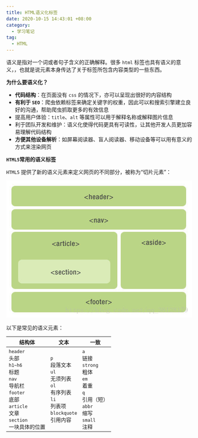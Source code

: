 ```yaml
---
title: HTML语义化标签
date: 2020-10-15 14:43:01 +08:00
category:
  - 学习笔记
tag:
  - HTML
---
```


语义是指对一个词或者句子含义的正确解释。很多 `html` 标签也具有语义的意义，，也就是说元素本身传达了关于标签所包含内容类型的一些东西。

**为什么要语义化？**

-   **代码结构**：在页面没有 `css` 的情况下，亦可以呈现出很好的内容结构
-   **有利于 `SEO`**：爬虫依赖标签来确定关键字的权重，因此可以和搜索引擎建立良好的沟通，帮助爬虫抓取更多的有效信息
-   提高用户体验：`title`、`alt` 等属性可以用于解释名称或解释图片信息
-   利于团队开发和维护：语义化使得代码更具有可读性，让其他开发人员更加容易理解代码结构
-   **方便其他设备解析**：如屏幕阅读器、盲人阅读器、移动设备等可以用有意义的方式来渲染网页

**`HTML5`常用的语义标签**

`HTML5` 提供了新的语义元素来定义网页的不同部分，被称为“切片元素”：

![image-20220627111109182](./img/image-20220627111109182.png)

以下是常见的语义元素：

| 结构体                                                       | 文本                                                         | 一致                                                         |
| ------------------------------------------------------------ | ------------------------------------------------------------ | ------------------------------------------------------------ |
| `header`<br />头部<br />`h1~h6`<br />标题<br />`nav`<br />导航栏<br />`footer`<br />底部<br />`article`<br />文章<br />`section`<br />一块具体的位置 | `p`<br />段落文本<br />`ul`<br />无须列表<br />`ol`<br />有序列表<br />`li`<br />列表项<br />`blockquote`<br />引用内容 | `a`<br />链接<br />`strong`<br />粗体<br />`em`<br />着重<br />`q`<br />引用（短）<br />`abbr`<br />缩写<br />`small`<br />注释 |
